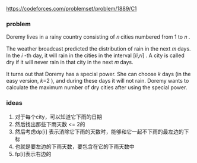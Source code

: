 https://codeforces.com/problemset/problem/1889/C1

### problem

Doremy lives in a rainy country consisting of 𝑛
cities numbered from 1
to 𝑛
.

The weather broadcast predicted the distribution of rain in the next 𝑚
days. In the 𝑖
-th day, it will rain in the cities in the interval [𝑙𝑖,𝑟𝑖]
. A city is called dry if it will never rain in that city in the next 𝑚
days.

It turns out that Doremy has a special power. She can choose 𝑘
days (in the easy version, 𝑘=2
), and during these days it will not rain. Doremy wants to calculate the maximum number of dry cities after using the
special power.

### ideas

1. 对于每个city，可以知道它下雨的日期
2. 然后找出那些下雨天数 <= 2的
3. 然后考虑dp[i] 表示消除它下雨的天数时，能够和它一起不下雨的最左边的下标
4. 也就是要左边的下雨天数，要包含在它的下雨天数中
5. fp[i]表示右边的

